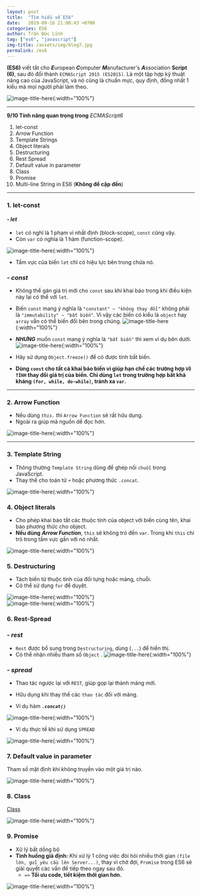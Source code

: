 ```yaml
---
layout: post
title:  "Tìm hiểu về ES6"
date:   2019-09-16 21:00:43 +0700
categories: ES6
author: Trần Đức Lĩnh
tag: ["es6", "javascript"]
img-title: /assets/img/blog7.jpg
permalink: /es6
---
```

**(ES6)** viết tắt cho ***E***uropean ***C***omputer ***M***anufacturer's ***A***ssociation **Script (6)**, sau đó đổi thành `ECMAScript 2015 (ES2015)`. Là một tập hợp kỹ thuật nâng cao của JavaScript, và nó cũng là chuẩn mực, quy định, đồng nhất 1 kiểu mà mọi người phải làm theo.

![image-title-here](/assets/img/img-post/es6/es6.jpg){:width="100%"}

***

**9/10 Tính năng quan trọng trong** *ECMAScript6*
1. let-const
2. Arrow Function
3. Template Strings
4. Object literals
5. Destructuring
6. Rest Spread
7. Default value in parameter
8. Class
9. Promise
10. Multi-line String in ES6 (**Không đề cập đến**)

***
### 1. let-const

#### ***- let***

* `let` có nghĩ là 1 phạm vi nhất định (block-scope), `const` cũng vậy.
* Còn `var` có nghĩa là 1 hàm (function-scope).

![image-title-here](/assets/img/img-post/es6/let.png){:width="100%"}


* Tầm vực của biến `let` chỉ có hiệu lực bên trong chứa nó.

### ***- const***

* Không thể gán giá trị mới cho `const` sau khi khai báo trong khi điều kiện này lại có thể với `let`.

* Biến `const` mang ý nghĩa là `"constant" ~ "không thay đổi"` không phải là `"immutability" ~ "bất biến"`. Vì vậy các biến có kiểu là `object` hay `array` vẫn có thể biến đổi bên trong chúng.
![image-title-here](/assets/img/img-post/es6/const-array.png){:width="100%"}


* ***NHƯNG*** muốn `const` mang ý nghĩa là `"bất biến"` thì xem ví dụ bên dưới.
![image-title-here](/assets/img/img-post/es6/const-freeze.png){:width="100%"}


* Hãy sử dụng `Object.freeze()` để có được tính bất biến.

*  **Dùng `const` cho tất cả khai báo biến vì giúp hạn chế các trường hợp `VÔ TÌNH` thay đổi giá trị của biến. Chỉ dùng `let` trong trường hợp bất khả kháng ``(for, while, do-while)``, tránh xa `var`.**

***

### 2. Arrow Function

* Nếu dùng *`this.`* thì `Arrow Function` sẽ rất hữu dụng.
* Ngoài ra giúp mã nguồn dể đọc hơn.

![image-title-here](/assets/img/img-post/es6/arrow-function.png){:width="100%"}

***

### 3. Template String

* Thông thường `Template String` dùng để ghép nối `chuỗi` trong JavaScript.
* Thay thế cho toán tử `+` hoặc phương thức `.concat`.

![image-title-here](/assets/img/img-post/es6/template-string.png){:width="100%"}

### 4. Object literals

* Cho phép khai báo tắt các thuộc tính của object với biến cùng tên, khai báo phương thức cho object.
* **Nếu dùng** ***Arrow Function***, `this` sẽ không trỏ đến `var`. Trong khi `this` chỉ trỏ trong tầm vực gần với nó nhất.

![image-title-here](/assets/img/img-post/es6/object-literals.png){:width="100%"}

### 5. Destructuring

* Tách biến từ thuộc tính của đối tựng hoặc mảng, chuỗi.
* Có thể sử dụng `for` để duyệt.

![image-title-here](/assets/img/img-post/es6/destructuring_1.png){:width="100%"}<br/>
![image-title-here](/assets/img/img-post/es6/destructuring_2.png){:width="100%"}

### 6. Rest-Spread

### ***- rest***

* `Rest` được bổ sung trong `Destructuring`, dùng (`...`) để hiển thị.
* Có thể nhận nhiều tham số `Object` .
![image-title-here](/assets/img/img-post/es6/rest.png){:width="100%"}

### ***- spread***

* Thao tác ngược lại với `REST`, giúp gọp lại thành mảng mới.
* Hữu dụng khi thay thế các `thao tác` đối với mảng.

* Ví dụ hàm ***`.concat()`*** 

![image-title-here](/assets/img/img-post/es6/spread.concat.png){:width="100%"}

* Ví dụ thực tế khi sử dụng `SPREAD`

![image-title-here](/assets/img/img-post/es6/spread.png){:width="100%"}

### 7. Default value in parameter
Tham số mặt định khi không truyền vào một giá trị nào.

![image-title-here](/assets/img/img-post/es6/default-parameter.png){:width="100%"}

### 8. Class
[Class](https://www.google.com/search?q=class+trong+javascript+es6&rlz=1C1CHBF_enVN850VN850&oq=class+trong+ja&aqs=chrome.3.69i57j0l5.13113j0j7&sourceid=chrome&ie=UTF-8)

![image-title-here](/assets/img/img-post/es6/class.png){:width="100%"}

### 9. Promise
* Xử lý bất dồng bộ
* **Tình huống giả định:** Khi xử lý 1 công việc đòi hỏi nhiều thời gian `(file lớn, gửi yêu cầu lên Server...)`, thay vì chờ đợi, `Promise` trong ES6 sẽ giải quyết các vấn đề tiếp theo ngay sau đó.
    * `=>` **Tối ưu code, tiết kiệm thời gian hơn.**

![image-title-here](/assets/img/img-post/es6/promise.png){:width="100%"}
